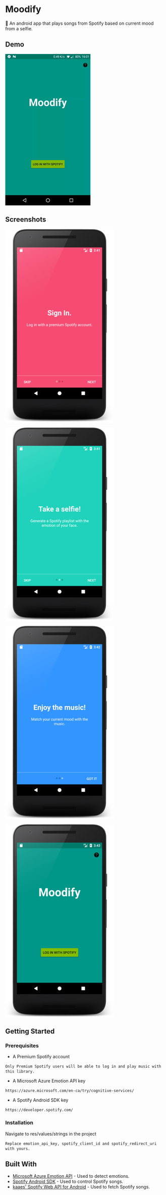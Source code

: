 # Moodify

:iphone: An android app that plays songs from Spotify based on current mood from a selfie.

## Demo

![](https://github.com/joshvocal/Moodify/blob/master/screenshots/happiness.gif)

## Screenshots

![](https://github.com/joshvocal/Moodify/blob/master/screenshots/screenshot_1.png)

![](https://github.com/joshvocal/Moodify/blob/master/screenshots/screenshot_2.png)

![](https://github.com/joshvocal/Moodify/blob/master/screenshots/screenshot_3.png)

![](https://github.com/joshvocal/Moodify/blob/master/screenshots/screenshot_4.png)

## Getting Started

### Prerequisites

* A Premium Spotify account

```
Only Premium Spotify users will be able to log in and play music with this library.
```

* A Microsoft Azure Emotion API key

```
https://azure.microsoft.com/en-ca/try/cognitive-services/
```

* A Spotify Android SDK key

```
https://developer.spotify.com/
```

### Installation

Navigate to res/values/strings in the project

```
Replace emotion_api_key, spotify_client_id and spotify_redirect_uri with yours.
```


## Built With

* [Microsoft Azure Emotion API](https://azure.microsoft.com/en-us/services/cognitive-services/emotion/) - Used to detect emotions.
* [Spotify Android SDK](https://github.com/spotify/android-sdk) - Used to control Spotify songs.
* [kaaes' Spotify Web API for Android](https://github.com/kaaes/spotify-web-api-android) - Used to fetch Spotify songs.


